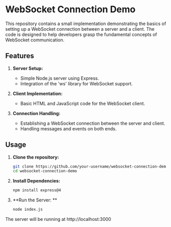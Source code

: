 # WebSocket Connection Demo

This repository contains a small implementation demonstrating the basics of setting up a WebSocket connection between a server and a client. The code is designed to help developers grasp the fundamental concepts of WebSocket communication.

## Features

1. **Server Setup:**
   - Simple Node.js server using Express.
   - Integration of the 'ws' library for WebSocket support.

2. **Client Implementation:**
   - Basic HTML and JavaScript code for the WebSocket client.

3. **Connection Handling:**
   - Establishing a WebSocket connection between the server and client.
   - Handling messages and events on both ends.

## Usage

1. **Clone the repository:**
   ```bash
   git clone https://github.com/your-username/websocket-connection-demo.git
   cd websocket-connection-demo
2. **Install Dependencies:**
   ```bash
   npm install express@4
3. **Run the Server: **
   ```bash
   node index.js
  The server will be running at http://localhost:3000
   
